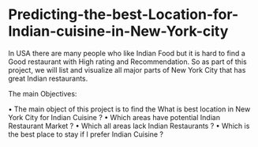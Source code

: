# Predicting-the-best-Location-for-Indian-cuisine-in-New-York-city
In USA there are many people who like Indian Food but it is hard to find a Good restaurant with High rating and Recommendation. So as part of this project, we will list and visualize all major parts of New York City that has great Indian restaurants.

The main Objectives:

  •	The main object of this project is to find the What is best location in New York City for Indian Cuisine ?
  •	Which areas have potential Indian Restaurant Market ?
  •	Which all areas lack Indian Restaurants ?
  •	Which is the best place to stay if I prefer Indian Cuisine ?
